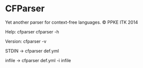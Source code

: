 CFParser
========

Yet another parser for context-free languages. © PPKE ITK 2014

Help:
    cfparser
    cfparser -h

Version:
    cfparser -v

STDIN ->
    cfparser def.yml

infile ->
    cfparser def.yml -i infile
